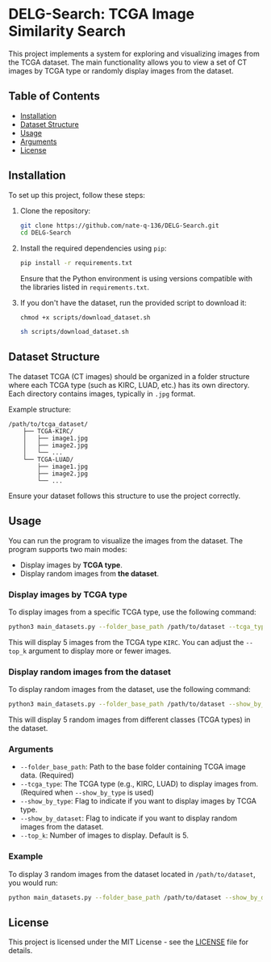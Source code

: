 
# DELG-Search: TCGA Image Similarity Search

This project implements a system for exploring and visualizing images from the TCGA dataset. The main functionality allows you to view a set of CT images by TCGA type or randomly display images from the dataset.

## Table of Contents

- [Installation](#installation)
- [Dataset Structure](#dataset-structure)
- [Usage](#usage)
- [Arguments](#arguments)
- [License](#license)

## Installation

To set up this project, follow these steps:

1. Clone the repository:

    ```bash
    git clone https://github.com/nate-q-136/DELG-Search.git
    cd DELG-Search
    ```

2. Install the required dependencies using `pip`:

    ```bash
    pip install -r requirements.txt
    ```

    Ensure that the Python environment is using versions compatible with the libraries listed in `requirements.txt`.

3. If you don't have the dataset, run the provided script to download it:
    ```
    chmod +x scripts/download_dataset.sh
    ```
    ```bash
    sh scripts/download_dataset.sh
    ```

## Dataset Structure

The dataset TCGA (CT images) should be organized in a folder structure where each TCGA type (such as KIRC, LUAD, etc.) has its own directory. Each directory contains images, typically in `.jpg` format.

Example structure:

```
/path/to/tcga_dataset/
    ├── TCGA-KIRC/
    │   ├── image1.jpg
    │   ├── image2.jpg
    │   └── ...
    └── TCGA-LUAD/
        ├── image1.jpg
        ├── image2.jpg
        └── ...
```

Ensure your dataset follows this structure to use the project correctly.

## Usage

You can run the program to visualize the images from the dataset. The program supports two main modes:
- Display images by **TCGA type**.
- Display random images from **the dataset**.

### Display images by TCGA type

To display images from a specific TCGA type, use the following command:

```bash
python3 main_datasets.py --folder_base_path /path/to/dataset --tcga_type TCGA-KIRC --show_by_type --top_k 5
```

This will display 5 images from the TCGA type `KIRC`. You can adjust the `--top_k` argument to display more or fewer images.

### Display random images from the dataset

To display random images from the dataset, use the following command:

```bash
python3 main_datasets.py --folder_base_path /path/to/dataset --show_by_dataset --top_k 5
```

This will display 5 random images from different classes (TCGA types) in the dataset.

### Arguments

- `--folder_base_path`: Path to the base folder containing TCGA image data. (Required)
- `--tcga_type`: The TCGA type (e.g., KIRC, LUAD) to display images from. (Required when `--show_by_type` is used)
- `--show_by_type`: Flag to indicate if you want to display images by TCGA type.
- `--show_by_dataset`: Flag to indicate if you want to display random images from the dataset.
- `--top_k`: Number of images to display. Default is 5.

### Example

To display 3 random images from the dataset located in `/path/to/dataset`, you would run:

```bash
python main_datasets.py --folder_base_path /path/to/dataset --show_by_dataset --top_k 3
```

## License

This project is licensed under the MIT License - see the [LICENSE](LICENSE) file for details.
